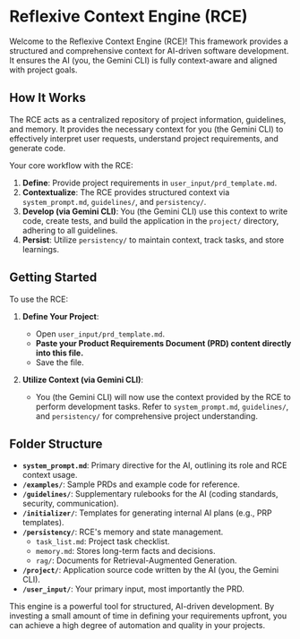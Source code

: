 # Reflexive Context Engine (RCE)

Welcome to the Reflexive Context Engine (RCE)! This framework provides a structured and comprehensive context for AI-driven software development. It ensures the AI (you, the Gemini CLI) is fully context-aware and aligned with project goals.

## How It Works

The RCE acts as a centralized repository of project information, guidelines, and memory. It provides the necessary context for you (the Gemini CLI) to effectively interpret user requests, understand project requirements, and generate code.

Your core workflow with the RCE:

1.  **Define**: Provide project requirements in `user_input/prd_template.md`.
2.  **Contextualize**: The RCE provides structured context via `system_prompt.md`, `guidelines/`, and `persistency/`.
3.  **Develop (via Gemini CLI)**: You (the Gemini CLI) use this context to write code, create tests, and build the application in the `project/` directory, adhering to all guidelines.
4.  **Persist**: Utilize `persistency/` to maintain context, track tasks, and store learnings.

## Getting Started

To use the RCE:

1.  **Define Your Project**:
    -   Open `user_input/prd_template.md`.
    -   **Paste your Product Requirements Document (PRD) content directly into this file.**
    -   Save the file.

2.  **Utilize Context (via Gemini CLI)**:
    -   You (the Gemini CLI) will now use the context provided by the RCE to perform development tasks. Refer to `system_prompt.md`, `guidelines/`, and `persistency/` for comprehensive project understanding.

## Folder Structure

-   **`system_prompt.md`**: Primary directive for the AI, outlining its role and RCE context usage.
-   **`/examples/`**: Sample PRDs and example code for reference.
-   **`/guidelines/`**: Supplementary rulebooks for the AI (coding standards, security, communication).
-   **`/initializer/`**: Templates for generating internal AI plans (e.g., PRP templates).
-   **`/persistency/`**: RCE's memory and state management.
    -   `task_list.md`: Project task checklist.
    -   `memory.md`: Stores long-term facts and decisions.
    -   `rag/`: Documents for Retrieval-Augmented Generation.
-   **`/project/`**: Application source code written by the AI (you, the Gemini CLI).
-   **`/user_input/`**: Your primary input, most importantly the PRD.

This engine is a powerful tool for structured, AI-driven development. By investing a small amount of time in defining your requirements upfront, you can achieve a high degree of automation and quality in your projects.

